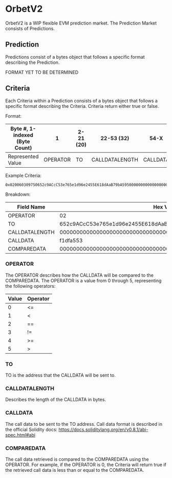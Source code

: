 # OrbetV2

OrbetV2 is a WIP flexible EVM prediction market. 
The Prediction Market consists of Predictions. 

## Prediction

Predictions consist of a bytes object that follows a specific format describing the Prediction. 

FORMAT YET TO BE DETERMINED

## Criteria

Each Criteria within a Prediction consists of a bytes object that follows a specific format describing the Criteria. Criteria return either true or false.

Format:

| Byte #, 1-indexed (Byte Count) | 1        | 2-21 (20) | 22-53 (32)     | 54-X     | X+1-End     |
| ------------------------------ | -------- | --------- | -------------- | -------- | ----------- |
| Represented Value              | OPERATOR | TO        | CALLDATALENGTH | CALLDATA | COMPAREDATA |

Example Criteria: 

```
0x020060309750652c9ACcC53e765e1d96e2455E618dAaB79bA5950000000000000000000000000000000000000000000000000000000000000004f1dfa55300000000000000000000000000000000000000000000d3c21bcecceda1000000
```
Breakdown:

| Field Name     | Hex Value                                                        |
| -------------- | ---------------------------------------------------------------- |
| OPERATOR       | 02                                                               |
| TO             | 652c9ACcC53e765e1d96e2455E618dAaB79bA595                         |
| CALLDATALENGTH | 0000000000000000000000000000000000000000000000000000000000000004 |
| CALLDATA       | f1dfa553                                                         |
| COMPAREDATA    | 00000000000000000000000000000000000000000000d3c21bcecceda1000000 |

### OPERATOR

The OPERATOR describes how the CALLDATA will be compared to the COMPAREDATA. The OPERATOR is a value from 0 through 5, representing the following operators:

| Value | Operator |
| ----- | -------- |
| 0     | <=       |
| 1     | <        |
| 2     | ==       |
| 3     | !=       |
| 4     | >=       |
| 5     | >        |

### TO

TO is the address that the CALLDATA will be sent to.

### CALLDATALENGTH

Describes the length of the CALLDATA in bytes.

### CALLDATA

The call data to be sent to the TO address. Call data format is described in the official Solidity docs: https://docs.soliditylang.org/en/v0.8.1/abi-spec.html#abi

### COMPAREDATA

The call data retrieved is compared to the COMPAREDATA using the OPERATOR. For example, if the OPERATOR is 0, the Criteria will return true if the retrieved call data is less than or equal to the COMPAREDATA.
